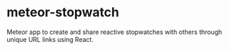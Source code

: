 # meteor-stopwatch
Meteor app to create and share reactive stopwatches with others through unique URL links using React.
